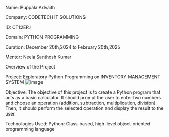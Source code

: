 Name: Puppala Advaith

Company: CODETECH IT SOLUTIONS

ID: CT12EPJ

Domain: PYTHON PROGRAMMING

Duration: December 20th,2024 to February 20th,2025

Mentor: Neela Santhosh Kumar

Overview of the Project

Project: Exploratory Python Programming on INVENTORY MANAGEMENT SYSTEM 
![image](https://github.com/user-attachments/assets/14598fff-aece-4b10-9a51-6c03108650df)


Objective: The objective of this project is to create a Python program that acts as a basic calculator. It should prompt the user to enter two numbers and choose an operation (addition, subtraction, multiplication, division). Then, it should perform the selected operation and display the result to the user.

Technologies Used: Python: Class-based, high-level object-oriented programming language
